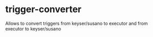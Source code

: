 # trigger-converter
Allows to convert triggers from keyser/susano to executor and from executor to keyser/susano
